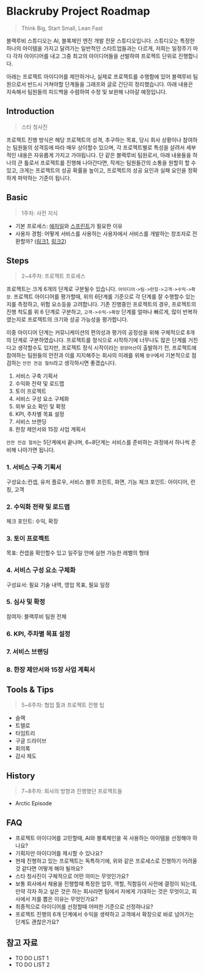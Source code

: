 # Blackruby Project Roadmap

> Think Big, Start Small, Lean Fast

블랙루비 스튜디오는 AI, 블록체인 엔진 개발 전문 스튜디오입니다. 스튜디오는 특정한 하나의 아이템을 가지고 달려가는 일반적인 스타트업들과는 다르게, 저희는 일정주기 마다 각자 아이디어를 내고 그중 최고의 아이디어들을 선발하여 프로젝트 단위로 진행합니다. 

아래는 프로젝트 아이디어를 제안하거나, 실제로 프로젝트를 수행함에 있어 블랙루비 팀원으로서 반드시 거쳐야할 단계들을 그래프와 글로 간단히 정리했습니다. 아래 내용은 지속해서 팀원들의 피드백을 수렴하여 수정 및 보완해 나아갈 예정입니다. 

## Introduction

> 스타 청사진

프로젝트 진행 방식은 해당 프로젝트의 성격, 추구하는 목표, 당시 회사 상황이나 참여하는 팀원들의 성격등에 따라 매우 상이할수 있으며, 각 프로젝트별로 특성을 살려서 세부적인 내용은 자유롭게 가지고 가야됩니다. 단 같은 블랙루비 팀원로서, 아래 내용들을 하나의 큰 틀로서 프로젝트를 진행해 나아간다면, 작게는 팀원들간의 소통을 원할히 할 수 있고, 크게는 프로젝트의 성공 확률을 높이고, 프로젝트의 성공 요인과 실패 요인을 정확하게 파악하는 기준이 됩니다.

## Basic

> 1주차: 사전 지식

- 기본 프로세스: [애자일](https://brunch.co.kr/@insuk/5)와 [스프린트](https://mediati.kr/39/-%EB%A9%94%EB%94%94%EC%95%84%ED%8B%B0-%EC%8A%A4%ED%94%84%EB%A6%B0%ED%8A%B8-01-%EC%8A%A4%ED%94%84%EB%A6%B0%ED%8A%B8-%EA%B0%80-%EB%AD%90%EC%A7%80-)가 필요한 이유
- 사용자 경험: 어떻게 서비스를 사용하는 사용자에서 서비스를 개발하는 창조자로 전환할까? ([링크1](https://blogs.adobe.com/creativedialogue/ko/design-ko/why-every-user-experience-designer-needs-to-think-about-ux-in-real-life-ux-irl/), [링크2](http://story.pxd.co.kr/549))

## Steps

> 2~4주차: 프로젝트 프로세스

프로젝트는 크게 6개의 단계로 구분될수 있습니다. `아이디어->팀->런칭->고객->수익->확장`. 프로젝트 아이디어를 평가할때, 위의 6단계를 기준으로 각 단계를 잘 수행할수 있는지를 측정하고, 위험 요소등을 고려합니다. 기존 진행중인 프로젝트의 경우, 프로젝트의 진행 척도를 위 6 단계로 구분하고, `고객->수익->확장` 단계를 얼마나 빠르게, 많이 반복하였는지로 프로젝트의 크기와 성공 가능성을 평가합니다.

이중 아이디어 단계는 커뮤니케이션의 편의성과 평가의 공정성을 위해 구체적으로 8개의 단계로 구분하였습니다. 프로젝트를 정식으로 시작하기에 너무나도 많은 단계를 거친다고 생각할수도 있지만, 프로젝트 정식 시작이라는 `원양어선`이 출발하기 전, 프로젝트에 참여하는 팀원들의 안전과 이를 지지해주는 회사의 미래를 위해 `항구`에서 기본적으로 점검하는 `안전 전검 절차`라고 생각하시면 좋겠습니다.

1. 서비스 구축 기획서
2. 수익화 전략 및 로드맵
3. 토이 프로젝트
4. 서비스 구성 요소 구체화
5. 외부 요소 확인 및 확정
6. KPI, 주차별 목표 설정
7. 서비스 브랜딩
8. 한장 제안서와 15장 사업 계획서

`안전 전검 절차`는 5단계에서 끝나며, 6~8단계는 서비스를 준비하는 과정에서 하나씩 준비해 나아가면 됩니다.

### 1. 서비스 구축 기획서

구성요소:컨셉, 유저 플로우, 서비스 블루 프린트, 화면, 기능
체크 포인트: 아이디어, 런칭, 고객

### 2. 수익화 전략 및 로드맵

체크 포인트: 수익, 확장

### 3. 토이 프로젝트

목표: 컨셉을 확인할수 있고 일주일 안에 실현 가능한 레벨의 형태

### 4. 서비스 구성 요소 구체화

구성요서: 필요 기술 내역, 영업 목표, 필요 일정

### 5. 심사 및 확정

참여자: 블랙루비 팀원 전체

### 6. KPI, 주차별 목표 설정

### 7. 서비스 브랜딩

### 8. 한장 제안서와 15장 사업 계획서

## Tools & Tips

> 5~6주차: 협업 툴과 프로젝트 진행 팁

- 슬랙
- 트렐로
- 타임트리
- 구글 드라이브
- 회의록
- 감사 제도

## History

> 7~8주차: 회사의 방향과 진행했던 프로젝트들

-  Arctic Episode

## FAQ

- 프로젝트 아이디어를 고민할때, AI와 블록체인을 꼭 사용하는 아이템을 선정해야 하나요?
- 기획자만 아이디어를 제시할 수 있나요?
- 현재 진행하고 있는 프로젝트는 독특하기에, 위와 같은 프로세스로 진행하기 어려울것 같다면 어떻게 해야 될까요?
- 스타 청사진이 구체적으로 어떤 의미는 무엇인가요?
- 보통 회사에서 채용을 진행할때 특정한 업무, 역할, 직함등이 사전에 결정이 되는데, 만약 각자 하고 싶은 것은 하는 회사라면 팀에서 저에게 기대하는 것은 무엇이고, 회사에서 저를 뽑은 이유는 무엇인가요?
- 최종적으로 아이디어를 선정할때 어떠한 기준으로 선정하나요?
- 프로젝트 진행의 6개 단계에서 수익을 생략하고 고객에서 확장으로 바로 넘어가는 단계도 괜찮은가요?

## 참고 자료

- TO DO LIST 1
- TO DO LIST 2
